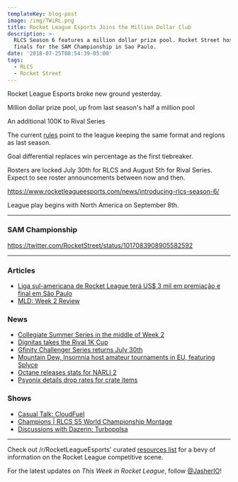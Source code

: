 ```yaml
---
templateKey: blog-post
image: /img/TWiRL.png
title: Rocket League Esports Joins the Million Dollar Club
description: >-
  RLCS Season 6 features a million dollar prize pool. Rocket Street hosts the
  finals for the SAM Championship in Sao Paulo.
date: '2018-07-25T08:54:39-05:00'
tags:
  - RLCS
  - Rocket Street
---
```

Rocket League Esports broke new ground yesterday. 



Million dollar prize pool, up from last season's half a million pool

An additional 100K to Rival Series

The current [rules](https://www.rocketleagueesports.com/rules/) point to the league keeping the same format and regions as last season.

Goal differential replaces win percentage as the first tiebreaker.

Rosters are locked July 30th for RLCS and August 5th for Rival Series. Expect to see roster announcements between now and then. 

https://www.rocketleagueesports.com/news/introducing-rlcs-season-6/


League play begins with North America on September 8th.

---

### SAM Championship 

https://twitter.com/RocketStreet/status/1017083908905582592

---

### Articles

* [Liga sul-americana de Rocket League terá US$ 3 mil em premiação e final em São Paulo](http://www.espn.com.br/esports/artigo/_/id/4559904/liga-sul-americana-de-rocket-league-tera-us-3-mil-em-premiacao-e-final-em-sao-paulo)
* [MLD: Week 2 Review](https://www.mldoubles.com/single-post/2018/07/23/Season-7-Week-2-Review)

### News

* [Collegiate Summer Series in the middle of Week 2](https://twitter.com/CollegeCarball/status/1016928985115025408)
* [Dignitas takes the Rival 1K Cup](https://www.reddit.com/r/RocketLeagueEsports/comments/90ows3/rival_eu_1k_cup_july_21st_22nd_discussion/)
* [Gfinity Challenger Series returns July 30th](https://twitter.com/Gfinity/status/1022091682270138369)
* [Mountain Dew, Insomnia host amateur tournaments in EU, featuring Splyce](http://www.esports-news.co.uk/2018/07/24/mountain-dew-esports-truck-insomnia/)
* [Octane releases stats for NARLI 2](https://www.reddit.com/r/RocketLeagueEsports/comments/91jjn5/octane_northern_arena_invitational_2_stats/)
* [Psyonix details drop rates for crate items](https://www.rocketleague.com/news/drop-rates-in-rocket-league-crates/)

### Shows

* [Casual Talk: CloudFuel](https://www.youtube.com/watch?v=7cVUlbzVrbw)
* [Champions | RLCS S5 World Championship Montage](https://www.youtube.com/watch?v=WS2ny_3F-z4)
* [Discussions with Dazerin: Turbopolsa](https://www.youtube.com/watch?v=kY9Jr-KI3KQ)

---

Check out /r/RocketLeagueEsports' curated [resources list](https://www.reddit.com/r/RocketLeagueEsports/wiki/links) for a bevy of information on the Rocket League competitive scene.

For the latest updates on _This Week in Rocket League_, follow [@JasherIO](https://twitter.com/JasherIO)!

